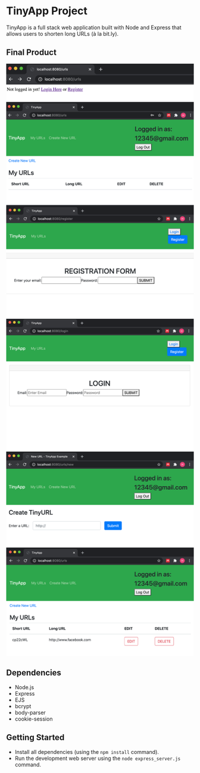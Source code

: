 # TinyApp Project

TinyApp is a full stack web application built with Node and Express that allows users to shorten long URLs (à la bit.ly).

## Final Product

!["urls_not_logged_in"](https://github.com/hannaohandrews/tinyapp/blob/master/docs/urls(not_logged_in).png?raw=true)
!["urls_logged_in"](https://github.com/hannaohandrews/tinyapp/blob/master/docs/urls(logged-in).png?raw=true)
!["Register"](https://github.com/hannaohandrews/tinyapp/blob/master/docs/register.png?raw=true)
!["Login"](https://github.com/hannaohandrews/tinyapp/blob/master/docs/login.png?raw=true)
!["urls/new"](https://github.com/hannaohandrews/tinyapp/blob/master/docs/urls:new.png?raw=true)
!["MyURLs](https://github.com/hannaohandrews/tinyapp/blob/master/docs/MyURLS.png?raw=true)


## Dependencies

- Node.js
- Express
- EJS
- bcrypt
- body-parser
- cookie-session

## Getting Started

- Install all dependencies (using the `npm install` command).
- Run the development web server using the `node express_server.js` command.